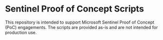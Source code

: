 # Sentinel Proof of Concept Scripts

This repository is intended to support Microsoft Sentinel Proof of Concept (PoC) engagements.
The scripts are provided as-is and are not intended for production use.
